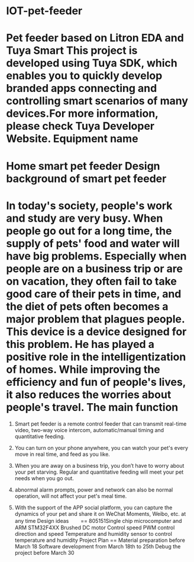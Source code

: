# IOT-pet-feeder
Pet feeder based on Litron EDA and Tuya Smart
This project is developed using Tuya SDK, which enables you to quickly develop branded apps connecting and controlling smart scenarios of many devices.For more information, please check Tuya Developer Website.
Equipment name
==
Home smart pet feeder
Design background of smart pet feeder
==
In today's society, people's work and study are very busy. When people go out for a long time, the supply of pets' food and water will have big problems. Especially when people are on a business trip or are on vacation, they often fail to take good care of their pets in time, and the diet of pets often becomes a major problem that plagues people. This device is a device designed for this problem. He has played a positive role in the intelligentization of homes. While improving the efficiency and fun of people's lives, it also reduces the worries about people's travel.
The main function
==
1. Smart pet feeder is a remote control feeder that can transmit real-time video, two-way voice intercom, automatic/manual timing and quantitative feeding.

2. You can turn on your phone anywhere, you can watch your pet's every move in real time, and feed as you like.

3. When you are away on a business trip, you don’t have to worry about your pet starving. Regular and quantitative feeding will meet your pet needs when you go out.

4. abnormal alarm prompts, power and network can also be normal operation, will not affect your pet's meal time.

5. With the support of the APP social platform, you can capture the dynamics of your pet and share it on WeChat Moments, Weibo, etc. at any time
Design ideas　　 
==
805151Single chip microcomputer and ARM STM32F4XX Brushed DC motor Control speed PWM control direction and speed Temperature and humidity sensor to control temperature and humidity
Project Plan
==
Material preparation before March 18 
Software development from March 18th to 25th
Debug the project before March 30
